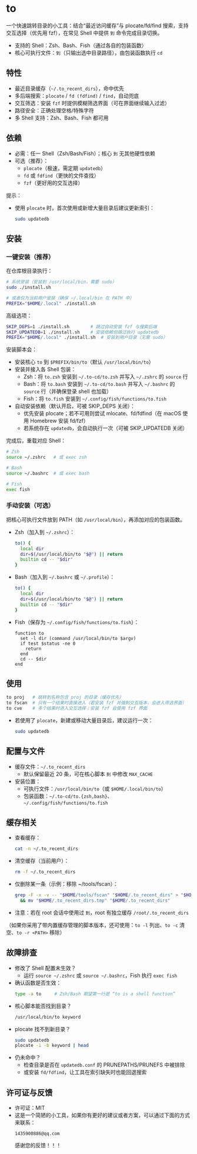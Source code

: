 # to

一个快速跳转目录的小工具：结合“最近访问缓存”与 plocate/fd/find 搜索，支持交互选择（优先用 fzf），在常见 Shell 中提供 `到` 命令完成目录切换。

- 支持的 Shell：Zsh、Bash、Fish（通过各自的包装函数）
- 核心可执行文件：`到`（只输出选中目录路径），由包装函数执行 `cd`

## 特性
- 最近目录缓存（`~/.to_recent_dirs`），命中优先
- 多后端搜索：`plocate` / `fd (fdfind)` / `find`，自动兜底
- 交互筛选：安装 `fzf` 时提供模糊筛选界面（可在界面继续输入过滤）
- 路径安全：正确处理空格/特殊字符
- 多 Shell 支持：Zsh、Bash、Fish 都可用

## 依赖
- 必需：任一 Shell（Zsh/Bash/Fish）；核心 `到` 无其他硬性依赖
- 可选（推荐）：
  - `plocate`（极速，需定期 `updatedb`）
  - `fd` 或 `fdfind`（更快的文件查找）
  - `fzf`（更好用的交互选择）

提示：
- 使用 `plocate` 时，首次使用或新增大量目录后建议更新索引：
  ```bash
  sudo updatedb
  ```

## 安装
### 一键安装（推荐）
在仓库根目录执行：
```bash
# 系统安装（安装到 /usr/local/bin，需要 sudo）
sudo ./install.sh

# 或者仅为当前用户安装（确保 ~/.local/bin 在 PATH 中）
PREFIX="$HOME/.local" ./install.sh
```

高级选项：
```bash
SKIP_DEPS=1 ./install.sh        # 跳过自动安装 fzf 与搜索后端
SKIP_UPDATEDB=1 ./install.sh    # 安装依赖但跳过执行 updatedb
PREFIX="$HOME/.local" ./install.sh  # 安装到用户目录（无需 sudo）
```

安装脚本会：
- 安装核心 `to` 到 `$PREFIX/bin/to`（默认 `/usr/local/bin/to`）
- 安装并接入各 Shell 包装：
  - Zsh：将 `to.zsh` 安装到 `~/.to-cd/to.zsh` 并写入 `~/.zshrc` 的 `source` 行
  - Bash：将 `to.bash` 安装到 `~/.to-cd/to.bash` 并写入 `~/.bashrc` 的 `source` 行（并确保登录 shell 也加载）
  - Fish：将 `to.fish` 安装到 `~/.config/fish/functions/to.fish`
- 自动安装依赖（默认开启，可被 SKIP_DEPS 关闭）：
  - 优先安装 plocate；若不可用则尝试 mlocate、fd/fdfind（在 macOS 使用 Homebrew 安装 fd/fzf）
  - 若系统存在 `updatedb`，会自动执行一次（可被 SKIP_UPDATEDB 关闭）

完成后，重载对应 Shell：
```bash
# Zsh
source ~/.zshrc   # 或 exec zsh

# Bash
source ~/.bashrc  # 或 exec bash

# Fish
exec fish
```


### 手动安装（可选）
把核心可执行文件放到 PATH（如 `/usr/local/bin`），再添加对应的包装函数。

- Zsh（加入到 `~/.zshrc`）：
  ```bash
  to() {
    local dir
    dir=$(/usr/local/bin/to "$@") || return
    builtin cd -- "$dir"
  }
  ```

- Bash（加入到 `~/.bashrc` 或 `~/.profile`）：
  ```bash
  to() {
    local dir
    dir=$(/usr/local/bin/to "$@") || return
    builtin cd -- "$dir"
  }
  ```

- Fish（保存为 `~/.config/fish/functions/to.fish`）：
  ```fish
  function to
    set -l dir (command /usr/local/bin/to $argv)
    if test $status -ne 0
      return
    end
    cd -- $dir
  end
  ```

## 使用
```bash
to proj   # 跳转到名称包含 proj 的目录（缓存优先）
to fscan  # 只有一个结果时直接进入（若安装 fzf 并强制交互版本，会进入筛选界面）
to cve    # 多个结果时进入交互选择；安装 fzf 会使用 fzf 界面
```

- 若使用了 `plocate`，新建或移动大量目录后，建议运行一次：
  ```bash
  sudo updatedb
  ```

## 配置与文件
- 缓存文件：`~/.to_recent_dirs`
  - 默认保留最近 20 条，可在核心脚本 `到` 中修改 `MAX_CACHE`
- 安装位置：
  - 可执行文件：`/usr/local/bin/to`（或 `$HOME/.local/bin/to`）
  - 包装函数：`~/.to-cd/to.{zsh,bash}`、`~/.config/fish/functions/to.fish`

## 缓存相关
- 查看缓存：
  ```bash
  cat -n ~/.to_recent_dirs
  ```
- 清空缓存（当前用户）：
  ```bash
  rm -f ~/.to_recent_dirs
  ```
- 仅删除某一条（示例：移除 ~/tools/fscan）：
  ```bash
  grep -F -x -v -- "$HOME/tools/fscan" "$HOME/.to_recent_dirs" > "$HOME/.to_recent_dirs.tmp" \
    && mv "$HOME/.to_recent_dirs.tmp" "$HOME/.to_recent_dirs"
  ```
- 注意：若在 root 会话中使用过 `到`，root 有独立缓存 `/root/.to_recent_dirs`

（如果你采用了带内置缓存管理的脚本版本，还可使用：`to -l` 列出、`to -c` 清空、`to -r <PATH>` 移除）

## 故障排查
- 修改了 Shell 配置未生效？
  - 运行 `source ~/.zshrc` 或 `source ~/.bashrc`，Fish 执行 `exec fish`
- 确认函数是否生效：
  ```bash
  type -a to     # Zsh/Bash 期望第一行是 “to is a shell function”
  ```
- 核心脚本能否找到目录？
  ```bash
  /usr/local/bin/to keyword
  ```
- plocate 找不到新目录？
  ```bash
  sudo updatedb
  plocate -i -b keyword | head
  ```
- 仍未命中？
  - 检查目录是否在 `updatedb.conf` 的 PRUNEPATHS/PRUNEFS 中被排除
  - 或安装 `fd/fdfind`，让工具在索引缺失时也能回退搜索

## 许可证与反馈
- 许可证：MIT
- 这是一个简陋的小工具，如果你有更好的建议或者方案，可以通过下面的方式来联系：
  ```
  1435900886@qq.com
  ```
  感谢您的反馈！！！
